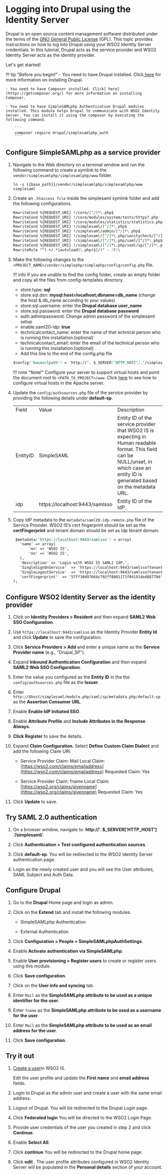 # Logging into Drupal using the Identity Server

Drupal is an open source content management software distributed under the terms of the [GNU General Public License](http://www.gnu.org/copyleft/gpl.html) (GPL). This topic provides instructions on how to log into Drupal using your WSO2 Identity Server credentials. In this tutorial, Drupal acts as the service provider and WSO2 Identity Server acts as the identity provider.

Let's get started!

!!! tip "Before you begin!"
    - You need to have Drupal installed. Click[ here](https://www.drupal.org/docs/installing-drupal) for more information on installing Drupal.

    - You need to have Composer installed. Click[ here](https://getcomposer.org/) for more information on installing Composer.
    
    - You need to have SimpleSAMLphp Authentication Drupal modules installed. This module helps Drupal to communicate with WSO2 Identity Server. You can install it using the composer by executing the following command.
    
        ```
        composer require drupal/simplesamlphp_auth
        ```
## Configure SimpleSAMLphp as a service provider

1. Navigate to the Web directory on a terminal window and run the following command to create a symlink to the `vendor/simplesamlphp/simplesamlphp/www` folder.

    ```
    ln -s {{base_path}}/vendor/simplesamlphp/simplesamlphp/www simplesaml
    ```
2. Create an `.htaccess file` inside the simplesaml symlink folder and add the following configurations.

    ```markdown
    RewriteCond %{REQUEST_URI} !/core/[^/]*\.php$
    RewriteCond %{REQUEST_URI} !/core/modules/system/tests/https?.php
    RewriteCond %{REQUEST_URI} !/core/modules/statistics/statistics.php$
    RewriteCond %{REQUEST_URI} !/simplesaml/[^/]*\.php$
    RewriteCond %{REQUEST_URI} !/simplesaml/admin/[^/]*\.php$
    RewriteCond %{REQUEST_URI} !/simplesaml/[^/]*\.php/sanitycheck/[^/]*\.php$
    RewriteCond %{REQUEST_URI} !/simplesaml/[^/]*\.php/saml/[^/]*\.php$
    RewriteCond %{REQUEST_URI} !/simplesaml/[^/]*\.php/saml/sp/[^/]*\.php/default-sp$
    RewriteRule "^(.+/.*|autoload)\.php($|/)" - [F]\
    ```
3. Make the following changes to the `<PROJECT_NAME>/vendor/simplephp/simplephp/config/config.php` file.

    !!! info
            If you are unable to find the config folder, create an empty folder and copy all the files from config-templates directory.

    - store.type: **sql**
    - store.sql.dsn: **mysql:host=localhost;dbname=db_name** (change the host & db_name according to your values)
    - store.sql.username: enter the **Drupal database user_name**
    - store.sql.password: enter the **Drupal database password**
    - auth.adminpassword: Change admin password of the simplesaml setup
    - enable.saml20-idp: **true**
    - technicalcontact_name: enter the name of thet echnical person who is running this installation.(optional)
    - technicalcontact_email: enter the email of the technical person who is running this installation.(optional)
    - Add this line to the end of the config.php file 

    ```markdown
    $config['baseurlpath'] = 'http://'. $_SERVER[‘HTTP_HOST’].'/simplesaml/';
    ```

    !!! note "Note!"
            Configure your server to support virtual hosts and point the document root to `<PATH_TO_PROJECT>/www`. Click [here](https://httpd.apache.org/docs/2.4/vhosts/index.html) to see how to configure virtual hosts in the Apache server.

4. Update the `config/authsources.php` file of the service provider by providing the following details under **default-sp**.

    <table>
      <tr>
        <td>Field</td>
        <td>Value</td>
        <td>Description</td>
      </tr>
      <tr>
        <td>EntityID</td>
        <td>SimpleSAML</td>
        <td>Entity ID of the service provider that WSO2 IS is expecting in Human readable format. This field can be NULL/unset, in which case an entity ID is generated based on the metadata URL.</td>
      </tr>
      <tr>
        <td>idp</td>
        <td>https://localhost:9443/samlsso</td>
        <td>Entity ID of the IdP. </td>
      </tr>
    </table>


5. Copy IdP metadata to the `metadata/saml20-idp-remote.php` file of the Service Provider. WSO2 IS’s cert fingerprint should be set as the **certFingerprint** and tenant domain should be set as Idp tenant domain.
    ```markdown
     $metadata['https://localhost:9443/samlsso'] = array(
       'name' => array(
           'en' => 'WSO2 IS',
           'no' => 'WSO2 IS',
       ),
       'description' => 'Login with WSO2 IS SAML2 IdP.',
       'SingleSignOnService'  => 'https://localhost:9443/samlsso?tenantDomain=carbon.super',
       'SingleLogoutService'  => 'https://localhost:9443/samlsso?tenantDomain=carbon.super',
       'certFingerprint'  => '57ff38d97664c792ff8801171f04191ded88778d'
    );
    ```
## Configure WSO2 Identity Server as the identity provider

1. Click on **Identity Providers > Resident** and then expand **SAML2 Web SSO Configuration**.

2. Use `https://localhost:9443/samlsso` as the Identity Provider **Entity Id** and click **Update** to save the configuration.

    <!-- ![resident-idp-config]({{base_path}}/assets/img/tutorials/drupal-is-resident-idp-config.png) -->

3. Click **Service Providers > Add** and enter a unique name as the **Service Provider name** (e.g., "Drupal_SP").

4. Expand **Inbound Authentication Configuration** and then expand **SAML2 Web SSO Configuration**.

5. Enter the value you configured as the **Entity ID** in the the `config/authsources.php` file as the **Issuer**.

6. Enter `http://$host/simplesaml/module.php/saml/sp/metadata.php/default-sp` as the **Assertion Consumer URL**.

7. Enable **Enable IdP Initiated SSO**.

8. Enable **Attribute Profile** and **Include Attributes in the Response Always**.

9. **Click Register** to save the details.

10. Expand **Claim Configuration**. Select **Define Custom Claim Dialect** and add the following Claim URI.

    * Service Provider Claim: Mail
    Local Claim:[https://wso2.com/claims/emailaddress](https://wso2.com/claims/emailaddress)
    Requested Claim: Yes

    * Service Provider Claim: fname
    Local Claim:[https://wso2.org/claims/givenname](https://wso2.org/claims/givenname)
    Requested Claim: Yes

    <!-- ![image alt text]({{base_path}}/assets/img/tutorials/drupal-sp-claim-config.png) -->

11. Click **Update** to save.

## Try SAML 2.0 authentication

1. On a browser window, navigate to: **http://'. $_SERVER[‘HTTP_HOST’] .’/simplesaml/**.

    <!-- ![drupal-simple-saml-welcome-page]({{base_path}}/assets/img/tutorials/drupal-simple-saml-welcome-page.png) -->

2. Click **Authentication > Test configured authentication sources**.

    <!-- ![drupal-simple-saml-default-sp]({{base_path}}/assets/img/tutorials/drupal-simple-saml-default-sp.png) -->

3. Click **default-sp**. You will be redirected to the WSO2 Identity Server authentication page.

4. Login as the newly created user and you will see the User attributes, SAML Subject and Auth Data.

    <!-- ![drupal-simple-saml-login]({{base_path}}/assets/img/tutorials/drupal-simple-saml-login.png) -->

## Configure Drupal

1. Go to the **Drupal** Home page and login as admin.

2. Click on the **Extend** tab and install the following modules.

    * SimpleSAMLphp Authentication

    * External Authentication

3. Click  **Configuration > People > SimpleSAMLphpAuthSettings**.

4. Enable **Activate authentication via SimpleSAMLphp**.

    <!-- ![drupal-sp-enable-simpe-saml-php]({{base_path}}/assets/img/tutorials/drupal-sp-enable-simpe-saml-php.png) -->

5. Enable **User provisioning > Register users** to create or register users using this module.

6. Click **Save configuration**.

7. Click on the **User info and syncing** tab.

8. Enter `Mail` as the **SimpleSAMLphp attribute to be used as a unique identifier for the user**.

9. Enter `fname` as the **SimpleSAMLphp attribute to be used as a username for the user**.

10. Enter `Mail` as the **SimpleSAMLphp attribute to be used as an email address for the user**.

    <!-- ![drupal-sp-config-user-info]({{base_path}}/assets/img/tutorials/drupal-sp-config-user-info.png)-->

11. Click **Save configuration**.

## Try it out

1. [Create a user](https://is.docs.wso2.com/en/latest/learn/adding-users-and-roles/#create-a-user)in WSO2 IS.

   Edit the user profile and update the **First name** and **email address** fields.

2. Login to Drupal as the admin user and create a user with the same email address.

3. Logout of Drupal. You will be redirected to the Drupal Login page.

4. Click **Federated login** You will be directed to the WSO2 Login Page.

    <!-- ![drupal-sp-login]({{base_path}}/assets/img/tutorials/drupal-sp-login.png) -->

    <!-- ![drupal-idp-login]({{base_path}}/assets/img/tutorials/drupal-idp-login.png) -->

5. Provide user credentials of the user you created in step 2 and click **Continue**.

6. Enable **Select All**.

    <!-- ![drupal-idp-consent]({{base_path}}/assets/img/tutorials/drupal-idp-consent.png) -->

7. Click **continue** You will be redirected to the Drupal home page.

    <!-- ![drupal-sp-welcome-page]({{base_path}}/assets/img/tutorials/drupal-sp-welcome-page.png) -->

8. Click **edit** . The user profile attributes configured in WSO2 Identity Server will be populated in the **Personal details** section of your account.

    <!-- ![drupal-sp-populated-user-info]({{base_path}}/assets/img/tutorials/drupal-sp-populated-user-info.png) -->

